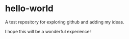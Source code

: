 # hello-world
A test repository for exploring github and adding my ideas.

I hope this will be a wonderful experience!

